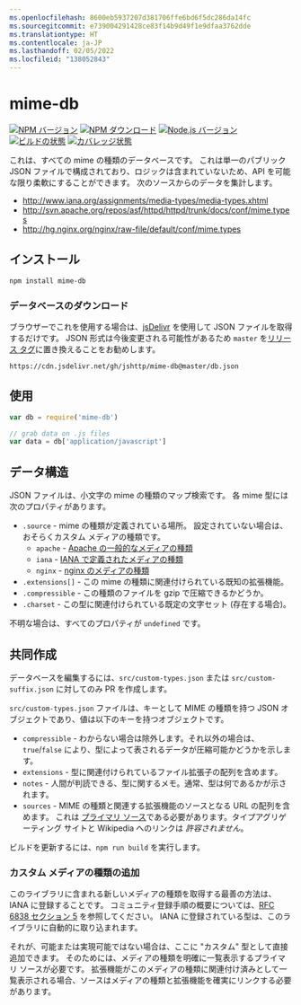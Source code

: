 ```yaml
---
ms.openlocfilehash: 8600eb5937207d381706ffe6bd6f5dc286da14fc
ms.sourcegitcommit: e739004291428ce83f14b9d49f1e9dfaa3762dde
ms.translationtype: HT
ms.contentlocale: ja-JP
ms.lasthandoff: 02/05/2022
ms.locfileid: "138052843"
---
```

# <a name="mime-db"></a>mime-db

[![NPM バージョン][npm-version-image]][npm-url]
[![NPM ダウンロード][npm-downloads-image]][npm-url]
[![Node.js バージョン][node-image]][node-url]
[![ビルドの状態][ci-image]][ci-url]
[![カバレッジ状態][coveralls-image]][coveralls-url]

これは、すべての mime の種類のデータベースです。
これは単一のパブリック JSON ファイルで構成されており、ロジックは含まれていないため、API を可能な限り柔軟にすることができます。
次のソースからのデータを集計します。

- http://www.iana.org/assignments/media-types/media-types.xhtml
- http://svn.apache.org/repos/asf/httpd/httpd/trunk/docs/conf/mime.types
- http://hg.nginx.org/nginx/raw-file/default/conf/mime.types

## <a name="installation"></a>インストール

```bash
npm install mime-db
```

### <a name="database-download"></a>データベースのダウンロード

ブラウザーでこれを使用する場合は、[jsDelivr](https://www.jsdelivr.com/) を使用して JSON ファイルを取得するだけです。 JSON 形式は今後変更される可能性があるため `master` を[リリース タグ](https://github.com/jshttp/mime-db/tags)に置き換えることをお勧めします。

```
https://cdn.jsdelivr.net/gh/jshttp/mime-db@master/db.json
```

## <a name="usage"></a>使用

```js
var db = require('mime-db')

// grab data on .js files
var data = db['application/javascript']
```

## <a name="data-structure"></a>データ構造

JSON ファイルは、小文字の mime の種類のマップ検索です。
各 mime 型には次のプロパティがあります。

- `.source` - mime の種類が定義されている場所。
    設定されていない場合は、おそらくカスタム メディアの種類です。
    - `apache` - [Apache の一般的なメディアの種類](http://svn.apache.org/repos/asf/httpd/httpd/trunk/docs/conf/mime.types)
    - `iana` - [IANA で定義されたメディアの種類](http://www.iana.org/assignments/media-types/media-types.xhtml)
    - `nginx` - [nginx のメディアの種類](http://hg.nginx.org/nginx/raw-file/default/conf/mime.types)
- `.extensions[]` - この mime の種類に関連付けられている既知の拡張機能。
- `.compressible` - この種類のファイルを gzip で圧縮できるかどうか。
- `.charset` - この型に関連付けられている既定の文字セット (存在する場合)。

不明な場合は、すべてのプロパティが `undefined` です。

## <a name="contributing"></a>共同作成

データベースを編集するには、`src/custom-types.json` または `src/custom-suffix.json` に対してのみ PR を作成します。

`src/custom-types.json` ファイルは、キーとして MIME の種類を持つ JSON オブジェクトであり、値は以下のキーを持つオブジェクトです。

- `compressible` - わからない場合は除外します。それ以外の場合は、`true`/`false` により、型によって表されるデータが圧縮可能かどうかを示します。
- `extensions` - 型に関連付けられているファイル拡張子の配列を含めます。
- `notes` - 人間が判読できる、型に関するメモ。通常、型は何であるかが示されます。
- `sources` - MIME の種類と関連する拡張機能のソースとなる URL の配列を含めます。 これは [プライマリ ソース](https://en.wikipedia.org/wiki/Primary_source)である必要があります。タイプアグリゲーティング サイトと Wikipedia へのリンクは _許容されません_。

ビルドを更新するには、`npm run build` を実行します。

### <a name="adding-custom-media-types"></a>カスタム メディアの種類の追加

このライブラリに含まれる新しいメディアの種類を取得する最善の方法は、IANA に登録することです。 コミュニティ登録手順の概要については、[RFC 6838 セクション 5](http://tools.ietf.org/html/rfc6838#section-5) を参照してください。 IANA に登録されている型は、このライブラリに自動的に取り込まれます。

それが、可能または実現可能ではない場合は、ここに "カスタム" 型として直接追加できます。 そのためには、メディアの種類を明確に一覧表示するプライマリ ソースが必要です。 拡張機能がこのメディアの種類に関連付け済みとして一覧表示される場合、ソースはメディアの種類と拡張機能を確実にリンクする必要があります。

[ci-image]: https://badgen.net/github/checks/jshttp/mime-db/master?label=ci
[ci-url]: https://github.com/jshttp/mime-db/actions?query=workflow%3Aci
[coveralls-image]: https://badgen.net/coveralls/c/github/jshttp/mime-db/master
[coveralls-url]: https://coveralls.io/r/jshttp/mime-db?branch=master
[node-image]: https://badgen.net/npm/node/mime-db
[node-url]: https://nodejs.org/en/download
[npm-downloads-image]: https://badgen.net/npm/dm/mime-db
[npm-url]: https://npmjs.org/package/mime-db
[npm-version-image]: https://badgen.net/npm/v/mime-db
